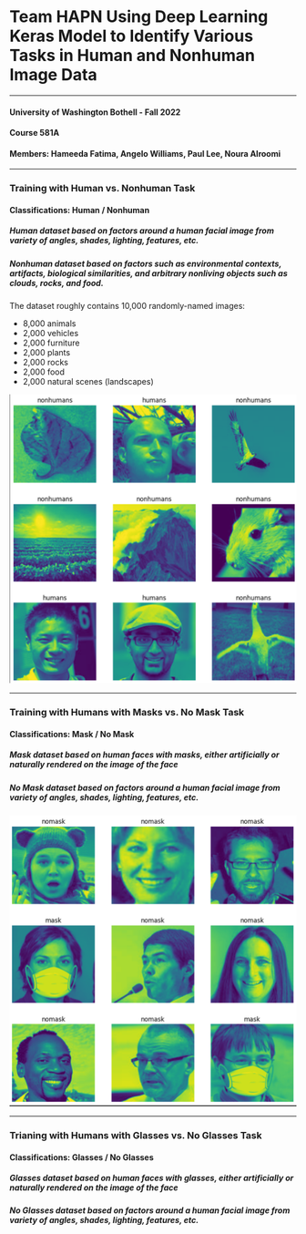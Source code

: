 
# Team HAPN Using Deep Learning Keras Model to Identify Various Tasks in Human and Nonhuman Image Data

---

#### University of Washington Bothell - Fall 2022
#### Course 581A
#### Members: Hameeda Fatima, Angelo Williams, Paul Lee, Noura Alroomi

---

### Training with Human vs. Nonhuman Task

#### Classifications: Human / Nonhuman

##### Human dataset based on factors around a human facial image from variety of angles, shades, lighting, features, etc.

##### Nonhuman dataset based on factors such as environmental contexts, artifacts, biological similarities, and arbitrary nonliving objects such as clouds, rocks, and food. 

The dataset roughly contains 10,000 randomly-named images:

- 8,000 animals
- 2,000 vehicles
- 2,000 furniture
- 2,000 plants
- 2,000 rocks
- 2,000 food
- 2,000 natural scenes (landscapes)

![human_nonhuman](assets/readme_human_nonhuman.png)

---

### Training with Humans with Masks vs. No Mask Task

#### Classifications: Mask / No Mask

##### Mask dataset based on human faces with masks, either artificially or naturally rendered on the image of the face

##### No Mask dataset based on factors around a human facial image from variety of angles, shades, lighting, features, etc.

![human_nonhuman](assets/readme_mask_nomask.png)

---

### Trianing with Humans with Glasses vs. No Glasses Task

#### Classifications: Glasses / No Glasses

##### Glasses dataset based on human faces with glasses, either artificially or naturally rendered on the image of the face

##### No Glasses dataset based on factors around a human facial image from variety of angles, shades, lighting, features, etc.